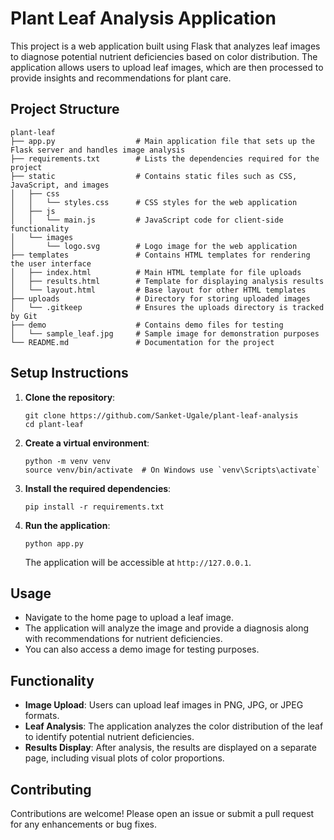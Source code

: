 # Plant Leaf Analysis Application

This project is a web application built using Flask that analyzes leaf images to diagnose potential nutrient deficiencies based on color distribution. The application allows users to upload leaf images, which are then processed to provide insights and recommendations for plant care.

## Project Structure

```
plant-leaf
├── app.py                  # Main application file that sets up the Flask server and handles image analysis
├── requirements.txt        # Lists the dependencies required for the project
├── static                  # Contains static files such as CSS, JavaScript, and images
│   ├── css
│   │   └── styles.css      # CSS styles for the web application
│   ├── js
│   │   └── main.js         # JavaScript code for client-side functionality
│   └── images
│       └── logo.svg        # Logo image for the web application
├── templates               # Contains HTML templates for rendering the user interface
│   ├── index.html          # Main HTML template for file uploads
│   ├── results.html        # Template for displaying analysis results
│   └── layout.html         # Base layout for other HTML templates
├── uploads                 # Directory for storing uploaded images
│   └── .gitkeep            # Ensures the uploads directory is tracked by Git
├── demo                    # Contains demo files for testing
│   └── sample_leaf.jpg     # Sample image for demonstration purposes
└── README.md               # Documentation for the project
```

## Setup Instructions

1. **Clone the repository**:
   ```
   git clone https://github.com/Sanket-Ugale/plant-leaf-analysis
   cd plant-leaf
   ```

2. **Create a virtual environment**:
   ```
   python -m venv venv
   source venv/bin/activate  # On Windows use `venv\Scripts\activate`
   ```

3. **Install the required dependencies**:
   ```
   pip install -r requirements.txt
   ```

4. **Run the application**:
   ```
   python app.py
   ```
   The application will be accessible at `http://127.0.0.1`.

## Usage

- Navigate to the home page to upload a leaf image.
- The application will analyze the image and provide a diagnosis along with recommendations for nutrient deficiencies.
- You can also access a demo image for testing purposes.

## Functionality

- **Image Upload**: Users can upload leaf images in PNG, JPG, or JPEG formats.
- **Leaf Analysis**: The application analyzes the color distribution of the leaf to identify potential nutrient deficiencies.
- **Results Display**: After analysis, the results are displayed on a separate page, including visual plots of color proportions.

## Contributing

Contributions are welcome! Please open an issue or submit a pull request for any enhancements or bug fixes.
